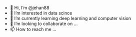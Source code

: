 - 👋 Hi, I’m @jehan88
- 👀 I’m interested in data scince 
- 🌱 I’m currently learning deep learning and computer vision
- 💞️ I’m looking to collaborate on ...
- 📫 How to reach me ...

<!---
jehan88/jehan88 is a ✨ special ✨ repository because its `README.md` (this file) appears on your GitHub profile.
You can click the Preview link to take a look at your changes.
--->
